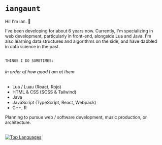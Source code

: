 # `iangaunt` 

Hi! I'm Ian. 👋

I've been developing for about 6 years now. Currently, I'm specializing in web development, particularly in front-end, alongside Lua and Java. I'm also learning data structures and algorithms on the side, and have dabbled in data science in the past. 

<br>`THINGS I DO SOMETIMES:` 
###### in order of how good I am at them
* Lua / Luau (Roact, Rojo)
* HTML & CSS (SCSS & Tailwind)
* Java 
* JavaScript (TypeScript, React, Webpack)
* C++, R 

Planning to pursue web / software development, music production, or architecture. 

<br>[![Top Languages](https://github-readme-stats.vercel.app/api/top-langs/?username=iangaunt&theme=github_dark&layout=compact&hide=css,objective-c+script,powershell,swift,c&langs_count=8)](https://github.com/anuraghazra/github-readme-stats)
